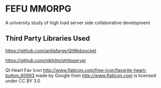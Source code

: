 # FEFU MMORPG

A university study of high load server side collaborative development

## Third Party Libraries Used

https://github.com/antlafarge/QtWebsocket

https://github.com/nikhilm/qhttpserver

Qt
Heart Fav Icon http://www.flaticon.com/free-icon/favorite-heart-button_60993 made by Google from http://www.flaticon.com is licensed under CC BY 3.0